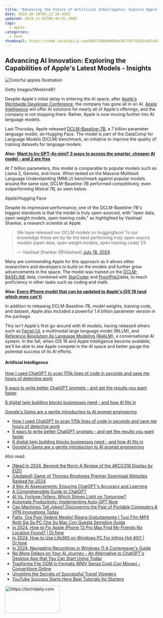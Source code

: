 ```yaml
---
title: "Advancing the Future of Artificial Intelligence: Explore Apple’s Latest Innovations and Capabilities - Insights From ZDNet"
date: 2024-10-30T05:22:24.458Z
updated: 2024-11-02T00:44:01.398Z
tags:
  - apple
categories:
  - tech
thumbnail: https://thmb.techidaily.com/6d57556d89630e3677077d1d2a307e5e9447f310d40be7b34c828b0e5337b92a.jpeg
---
```


## Advancing AI Innovation: Exploring the Capabilities of Apple's Latest Models - Insights

![Colorful apples illustration](https://www.zdnet.com/a/img/resize/9bb89d50786dede51226d07270c24895165cb839/2024/07/22/915e58d3-9ce8-4208-b390-f7b0a6bddd77/gettyimages-1300502150.jpg?auto=webp&precrop=2121,1192,x0,y0&width=1280)

Getty Images/Westend61

Despite Apple's initial delay in entering the AI space, after [Apple's Worldwide Developer Conference](https://www.zdnet.com/article/v/), the company has gone all in on AI. [Apple Intelligence](https://www.zdnet.com/article/what-is-apple-intelligence-everything-to-know-about-ai-features-coming-to-iphones-macs-and-ipads/) will offer AI solutions for nearly all of Apple's offerings, and the company is not stopping there. Rather, Apple is now moving further into AI language models. 

Last Thursday, Apple released [DCLM-Baseline-7B](https://huggingface.co/apple/DCLM-7B), a 7 billion parameter language model, on Hugging Face. The model is part of the DataComp for Language Models (DCLM) benchmark, an initiative to improve the quality of training datasets for language models.

**Also: [Want to try GPT-4o mini? 3 ways to access the smarter, cheaper AI model - and 2 are free](https://www.zdnet.com/article/want-to-try-gpt-4o-mini-3-ways-to-access-the-smarter-cheaper-ai-model-and-2-are-free/)**

At 7 billion parameters, this model is comparable to popular models such as Llama 2, Gemma, and more. When tested on the Massive Multitask Language Understanding (MMLU) benchmark against popular models around the same size, DCLM-Baseline-7B performed competitively, even outperforming Mistral 7B, as seen below. 

Apple/Hugging Face

Despite its impressive performance, one of the DCLM-Baseline-7B's biggest standouts is that the model is truly open-sourced, with "open data, open weight models, open training code," as highlighted by Vaishaal Shankar, a research scientist at Apple. 

> We have released our DCLM models on huggingface! To our knowledge these are by far the best performing truly open-source models (open data, open weight models, open training code) 1/5
> 
> — Vaishaal Shankar (@Vaishaal) [July 18, 2024](https://twitter.com/Vaishaal/status/1813956553042711006?ref%5Fsrc=twsrc^tfw)

Many are commending Apple for this approach as it allows other researchers and developers to build on the models and further grow advancements in the space. The model was trained on the [DCLM-BASELINE](https://huggingface.co/datasets/mlfoundations/dclm-baseline-1.0) data, combined with [StarCoder](https://huggingface.co/datasets/bigcode/starcoderdata) and [ProofPile2](http://proofpile2)data, to reach proficiency in other tasks such as coding and math.

**Also: [Every iPhone model that can be updated to Apple's iOS 18 (and which ones can't)](https://www.zdnet.com/article/every-iphone-model-that-can-be-updated-to-apples-new-ios-18-public-beta-and-which-ones-cant/)**

In addition to releasing DCLM-Baseline-7B, model weights, training code, and dataset, Apple also included a powerful 1.4 billion parameter version in the package. 

This isn't Apple's first go-around with AI models, having released others such as [Ferret-UI](https://www.zdnet.com/article/apples-new-ai-model-can-understand-your-home-screen-and-supercharge-siri/), a multimodal large language model (MLLM), and [Reference Resolution As Language Modeling (ReALM)](https://www.zdnet.com/article/apple-claims-its-on-device-ai-system-realm-substantially-outperforms-gpt-4/), a conversational AI system. In the fall, when iOS 18 and Apple Intelligence become available, we'll be able to see Apple compete in the AI space and better gauge the potential success of its AI efforts.

#### Artificial Intelligence

[How I used ChatGPT to scan 170k lines of code in seconds and save me hours of detective work](https://www.zdnet.com/article/how-chatgpt-scanned-170k-lines-of-code-in-seconds-and-saved-me-hours-of-work/ "How I used ChatGPT to scan 170k lines of code in seconds and save me hours of detective work")

[6 ways to write better ChatGPT prompts - and get the results you want faster](https://www.zdnet.com/article/6-ways-to-write-better-chatgpt-prompts-and-get-the-results-you-want-faster/ "6 ways to write better ChatGPT prompts - and get the results you want faster")

[6 digital twin building blocks businesses need - and how AI fits in](https://www.zdnet.com/article/6-digital-twin-building-blocks-businesses-need-and-how-ai-fits-in/ "6 digital twin building blocks businesses need - and how AI fits in")

[Google's Gems are a gentle introduction to AI prompt engineering](https://www.zdnet.com/article/googles-gems-are-a-gentle-introduction-to-ai-prompt-engineering/ "Google's Gems are a gentle introduction to AI prompt engineering")

* [How I used ChatGPT to scan 170k lines of code in seconds and save me hours of detective work](https://www.zdnet.com/article/how-chatgpt-scanned-170k-lines-of-code-in-seconds-and-saved-me-hours-of-work/ "How I used ChatGPT to scan 170k lines of code in seconds and save me hours of detective work")
* [6 ways to write better ChatGPT prompts - and get the results you want faster](https://www.zdnet.com/article/6-ways-to-write-better-chatgpt-prompts-and-get-the-results-you-want-faster/ "6 ways to write better ChatGPT prompts - and get the results you want faster")
* [6 digital twin building blocks businesses need - and how AI fits in](https://www.zdnet.com/article/6-digital-twin-building-blocks-businesses-need-and-how-ai-fits-in/ "6 digital twin building blocks businesses need - and how AI fits in")
* [Google's Gems are a gentle introduction to AI prompt engineering](https://www.zdnet.com/article/googles-gems-are-a-gentle-introduction-to-ai-prompt-engineering/ "Google's Gems are a gentle introduction to AI prompt engineering")

<ins class="adsbygoogle"
     style="display:block"
     data-ad-format="autorelaxed"
     data-ad-client="ca-pub-7571918770474297"
     data-ad-slot="1223367746"></ins>

<ins class="adsbygoogle"
     style="display:block"
     data-ad-client="ca-pub-7571918770474297"
     data-ad-slot="8358498916"
     data-ad-format="auto"
     data-full-width-responsive="true"></ins>

<span class="atpl-alsoreadstyle">Also read:</span>
<div><ul>
<li><a href="https://fox-boxes.techidaily.com/new-in-2024-beyond-the-norm-a-review-of-the-4kcg318-display-by-eizo/"><u>[New] In 2024, Beyond the Norm A Review of the 4KCG318 Display by EIZO</u></a></li>
<li><a href="https://fox-info.techidaily.com/updated-game-of-thrones-ringtones-premier-download-websites-ranked-for-2024/"><u>[Updated] Game of Thrones Ringtones Premier Download Websites Ranked for 2024</u></a></li>
<li><a href="https://tech-haven.techidaily.com/4-key-ai-assessments-ensuring-chatgpts-accuracy-and-learning/"><u>4 Key AI Assessments: Ensuring ChatGPT's Accuracy and Learning</u></a></li>
<li><a href="https://tech-haven.techidaily.com/a-comprehensible-guide-to-chatgpt/"><u>A Comprehensible Guide to ChatGPT</u></a></li>
<li><a href="https://tech-haven.techidaily.com/ai-vs-fortune-tellers-which-shines-light-on-tomorrow/"><u>AI Vs. Fortune-Tellers: Which Shines Light on Tomorrow?</u></a></li>
<li><a href="https://tech-haven.techidaily.com/automate-productivity-implementing-auto-gpt-now/"><u>Automate Productivity: Implementing Auto-GPT Now</u></a></li>
<li><a href="https://tech-haven.techidaily.com/1721898948720-can-machines-tell-jokes-discovering-the-past-of-portable-computers-and-vpn-innovations-today/"><u>Can Machines Tell Jokes? Discovering the Past of Portable Computers & VPN Innovations Today</u></a></li>
<li><a href="https://discover-blog.techidaily.com/fatto-ora-puoi-vedere-meglio-ripara-gratuitamente-i-tuoi-film-mp4-rotti-sia-su-pc-che-su-mac-con-questa-semplice-guida/"><u>Fatto, Ora Puoi Vedere Meglio! Ripara Gratuitamente I Tuoi Film MP4 Rotti Sia Su PC Che Su Mac Con Questa Semplice Guida</u></a></li>
<li><a href="https://review-topics.techidaily.com/in-2024-how-to-fix-apple-iphone-13-pro-max-find-my-friends-no-location-found-drfone-by-drfone-virtual-ios/"><u>In 2024, How to Fix Apple iPhone 13 Pro Max Find My Friends No Location Found? | Dr.fone</u></a></li>
<li><a href="https://blog-min.techidaily.com/in-2024-how-to-use-life360-on-windows-pc-for-infinix-hot-40i-drfone-by-drfone-virtual-android/"><u>In 2024, How to Use Life360 on Windows PC For Infinix Hot 40i? | Dr.fone</u></a></li>
<li><a href="https://video-screen-grab.techidaily.com/in-2024-navigating-recordings-in-windows-11-a-compreayers-guide/"><u>In 2024, Navigating Recordings in Windows 11 A Compreayer's Guide</u></a></li>
<li><a href="https://tech-haven.techidaily.com/1721773968707-no-more-delays-on-your-ai-journey-an-alternative-to-chatgpts-desktop-app-that-you-can-start-using-today/"><u>No More Delays on Your AI Journey - An Alternative to ChatGPT's Desktop App that You Can Start Using Today</u></a></li>
<li><a href="https://win-online.techidaily.com/trasforma-file-ogm-in-formato-wmv-senza-costi-con-movavi-convertitore-online/"><u>Trasforma File OGM in Formato WMV Senza Costi Con Movavi - Convertitore Online</u></a></li>
<li><a href="https://youtube-webster.techidaily.com/ling-the-secrets-of-successful-travel-vloggers/"><u>Unveiling the Secrets of Successful Travel Vloggers</u></a></li>
<li><a href="https://youtube-web.techidaily.com/be-success-starts-here-best-tutorials-for-starters/"><u>YouTube Success Starts Here Best Tutorials for Starters</u></a></li>
</ul></div>

<!-- affiliate ads begin -->
<a href="https://aligracehair.sjv.io/c/5597632/2135411/19272" target="_top" id="2135411">
  <img src="//a.impactradius-go.com/display-ad/19272-2135411" border="0" alt="https://techidaily.com" width="180" height="90"/>
</a>
<img height="0" width="0" src="https://aligracehair.sjv.io/i/5597632/2135411/19272" style="position:absolute;visibility:hidden;" border="0" />
<!-- affiliate ads end -->


